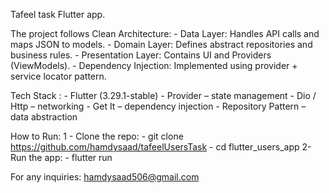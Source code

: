 Tafeel task Flutter app.

The project follows Clean Architecture:
    - Data Layer: Handles API calls and maps JSON to models.
    - Domain Layer: Defines abstract repositories and business rules.
    - Presentation Layer: Contains UI and Providers (ViewModels).
    - Dependency Injection: Implemented using provider + service locator pattern.

Tech Stack :
    - Flutter (3.29.1-stable)
    - Provider – state management 
    - Dio / Http – networking
    - Get It – dependency injection
    - Repository Pattern – data abstraction


How to Run:
    1 - Clone the repo:
        - git clone https://github.com/hamdysaad/tafeelUsersTask
        - cd flutter_users_app
    2- Run the app:
        - flutter run



For any inquiries: hamdysaad506@gmail.com